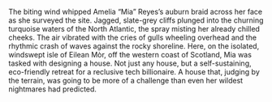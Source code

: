 The biting wind whipped Amelia “Mia” Reyes’s auburn braid across her face as she surveyed the site.  Jagged, slate-grey cliffs plunged into the churning turquoise waters of the North Atlantic, the spray misting her already chilled cheeks.  The air vibrated with the cries of gulls wheeling overhead and the rhythmic crash of waves against the rocky shoreline.  Here, on the isolated, windswept isle of Eilean Mòr, off the western coast of Scotland, Mia was tasked with designing a house.  Not just any house, but a self-sustaining, eco-friendly retreat for a reclusive tech billionaire. A house that, judging by the terrain, was going to be more of a challenge than even her wildest nightmares had predicted.
